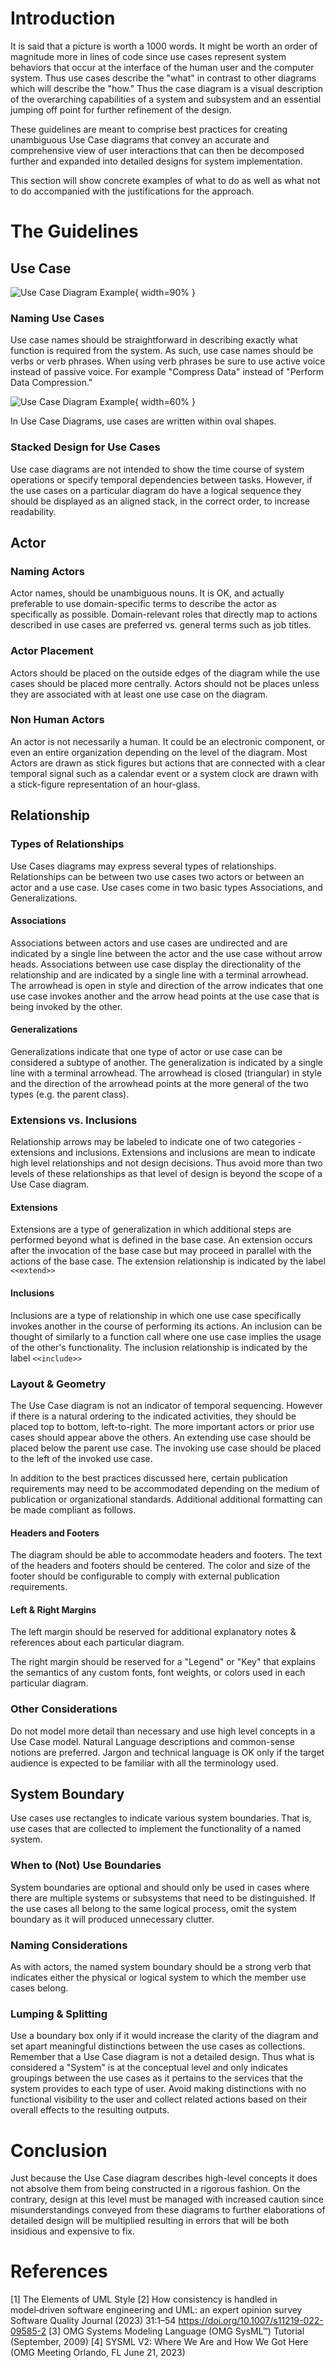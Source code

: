 # Introduction

 It is said that a picture is worth a 1000 words. It might be worth an order of magnitude more in lines of code since use cases represent system behaviors that occur at the interface of the human user and the computer system. Thus use cases describe the "what" in contrast to other diagrams which will describe the "how." Thus the case diagram is a visual description of the overarching capabilities of a system and subsystem and an essential jumping off point for further refinement of the design.

These guidelines are meant to comprise best practices for creating unambiguous Use Case diagrams that convey an accurate and comprehensive view of user interactions that can then be decomposed further and expanded into detailed designs for system implementation.

This section will show concrete examples of what to do as well as what not to do accompanied with the justifications for the approach.

# The Guidelines
## Use Case
![Use Case Diagram Example](images/bankingapp.png){ width=90% }


### Naming Use Cases
Use case names should be straightforward in describing exactly what function is required from the system. As such, use case names should be verbs or verb phrases. When using verb phrases be sure to use active voice instead of passive voice. For example "Compress Data" instead of "Perform Data Compression."

![Use Case Diagram Example](images/usecase.png){ width=60% }

In Use Case Diagrams, use cases are written within oval shapes.

### Stacked Design for Use Cases
Use case diagrams are not intended to show the time course of system operations or specify temporal dependencies between tasks. However, if the use cases on a particular diagram do have  a logical sequence they should be displayed as an aligned stack, in the correct order, to increase readability.
## Actor

### Naming Actors
Actor names, should be unambiguous nouns.  It is OK, and actually preferable to use domain-specific terms to describe the actor as specifically as possible. Domain-relevant roles that directly map to actions described in use cases are preferred vs. general terms such as job titles. 
### Actor Placement
Actors should be placed on the outside edges of the diagram while the use cases should be placed more centrally.  Actors should not be places unless they are associated with at least one use case on the diagram. 

### Non Human Actors
An actor is not necessarily a human. It could be an electronic component, or even an entire organization depending on the level of the diagram. Most Actors are drawn as stick figures but actions that are connected with a clear temporal signal such as a calendar event or a system clock are drawn with a stick-figure representation of an hour-glass.

## Relationship

### Types of Relationships

Use Cases diagrams may express several types of relationships. Relationships can be between two use cases two actors or between an actor and a use case. Use cases come in two basic types Associations, and Generalizations.

#### Associations
Associations between actors and use cases are undirected and are indicated by a single line between the actor and the use case without arrow heads. Associations between use case display the directionality of the relationship and are indicated by a single line with a terminal arrowhead. The arrowhead is open in style and direction of the arrow indicates that one use case invokes another and the arrow head points at the use case that is being invoked by the other.

#### Generalizations
Generalizations indicate that one type of actor or use case can be considered a subtype of another. The generalization is indicated by a single line with a terminal arrowhead. The arrowhead is closed (triangular) in style and the direction of the arrowhead points at the more general of the two types (e.g. the parent class).

### Extensions vs. Inclusions
Relationship arrows may be labeled to indicate one of two categories - extensions and inclusions. Extensions and inclusions are mean to indicate high level relationships and not design decisions. Thus avoid more than two levels of these relationships as that level of design is beyond the scope of a Use Case diagram.

#### Extensions
Extensions are a type of generalization in which additional steps are performed beyond what is defined in the base case. An extension occurs after the invocation of the base case but may proceed in parallel with the actions of the base case. The extension relationship is indicated by the label `<<extend>>`

#### Inclusions
Inclusions are a type of relationship in which one use case specifically invokes another in the course of performing its actions. An inclusion can be thought of similarly to a function call where one use case implies the usage of the other's functionality. The inclusion relationship is indicated by the label `<<include>>`

### Layout & Geometry
The Use Case diagram is not an indicator of temporal sequencing. However if there is a natural ordering to the indicated activities, they should be placed top to bottom, left-to-right. The more important actors or prior use cases should appear above the others. An extending use case should be placed below the parent use case. The invoking use case should be placed to the left of the invoked use case. 

In addition to the best practices discussed here, certain publication requirements may need to be accommodated depending on the medium of publication or organizational standards. Additional additional formatting can be made compliant as follows.
#### Headers and Footers
The diagram should be able to accommodate headers and footers.  The text of the headers and footers should be centered. The color and size of the footer should be configurable to comply with external publication requirements.
#### Left & Right Margins
The left margin should be reserved for additional explanatory notes & references about each particular diagram.

The right margin should be reserved for a "Legend" or "Key" that explains the semantics of any custom fonts, font weights, or colors used in each particular diagram. 
### Other Considerations
Do not model more detail than necessary and use high level concepts in a Use Case model. Natural Language descriptions and common-sense notions are preferred. Jargon and technical language is OK only if the target audience is expected to be familiar with all the terminology used.

## System Boundary
Use cases use rectangles to indicate various system boundaries. That is, use cases that are collected to implement the functionality of a named system.
### When to (Not) Use Boundaries
System boundaries are optional and should only be used in cases where there are multiple systems or subsystems that need to be distinguished. If the use cases all belong to the same logical process, omit the system boundary as it will produced unnecessary clutter. 
### Naming Considerations
As with actors, the named system boundary should be a strong verb that indicates either the physical or logical system to which the member use cases belong.
### Lumping & Splitting
Use a boundary box only if it would increase the clarity of the diagram and set apart meaningful distinctions between the use cases as collections. Remember that a Use Case diagram is not a detailed design. Thus what is considered a "System" is at the conceptual level and only indicates groupings between the use cases as it pertains to the services that the system provides to each type of user.  Avoid making distinctions with no functional visibility to the user and collect related actions based on their overall effects to the resulting outputs.

# Conclusion

Just because the Use Case diagram describes high-level concepts it does not absolve them from being constructed in a rigorous fashion. On the contrary, design at this level must be managed with increased caution since misunderstandings conveyed from these diagrams to further elaborations of detailed design will be multiplied resulting in errors that will be both insidious and expensive to fix.

# References
\[1] The Elements of UML Style
\[2] How consistency is handled in model‑driven software engineering and UML: an expert opinion survey Software Quality Journal (2023) 31:1–54 https://doi.org/10.1007/s11219-022-09585-2
\[3] OMG Systems Modeling Language (OMG SysML™) Tutorial (September, 2009)
\[4] SYSML V2: Where We Are and How We Got Here (OMG Meeting Orlando, FL June 21, 2023)